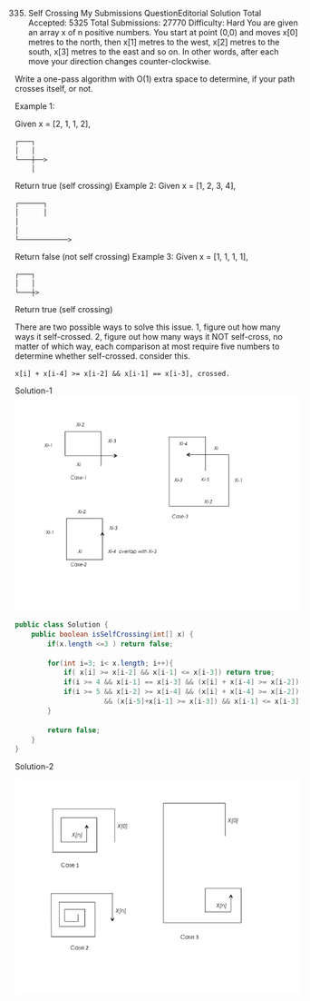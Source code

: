 335. Self Crossing   My Submissions QuestionEditorial Solution
Total Accepted: 5325 Total Submissions: 27770 Difficulty: Hard
You are given an array x of n positive numbers. You start at point (0,0) and moves x[0] metres to the north, then x[1] metres to the west, x[2] metres to the south, x[3] metres to the east and so on. In other words, after each move your direction changes counter-clockwise.

Write a one-pass algorithm with O(1) extra space to determine, if your path crosses itself, or not.

Example 1:

Given x = [2, 1, 1, 2],

```
┌───┐
│   │
└───┼──>
    │
```

Return true (self crossing)
Example 2:
Given x = [1, 2, 3, 4],

```
┌──────┐
│      │
│
│
└────────────>
```

Return false (not self crossing)
Example 3:
Given x = [1, 1, 1, 1],

```
┌───┐
│   │
└───┼>
```

Return true (self crossing)

There are two possible ways to solve this issue. 1, figure out how many ways it self-crossed. 2, figure out how many ways it NOT self-cross, no matter of which way, each comparison at most require five numbers to determine whether self-crossed. consider this.

```
x[i] + x[i-4] >= x[i-2] && x[i-1] == x[i-3], crossed.
```

Solution-1
![](self-crossing.jpg)
```java
public class Solution {
    public boolean isSelfCrossing(int[] x) {
        if(x.length <=3 ) return false;
        
        for(int i=3; i< x.length; i++){
            if( x[i] >= x[i-2] && x[i-1] <= x[i-3]) return true;
            if(i >= 4 && x[i-1] == x[i-3] && (x[i] + x[i-4] >= x[i-2])) return true;
            if(i >= 5 && x[i-2] >= x[i-4] && (x[i] + x[i-4] >= x[i-2]) 
                      && (x[i-5]+x[i-1] >= x[i-3]) && x[i-1] <= x[i-3]) return true;
        }
        
        return false;
    }
}
```

Solution-2

![](self-crossing-2.jpg)





